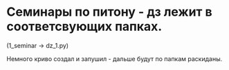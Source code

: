 # Семинары по питону - дз лежит в соответсвующих папках.

(1_seminar -> dz_1.py)

Немного криво создал и запушил - дальше будут по папкам раскиданы.
